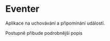 ﻿<h1>Eventer</h1>
<p>Aplikace na uchovávání a připomínání událostí.</p>

<p>Postupně přibude podrobnější popis</p>